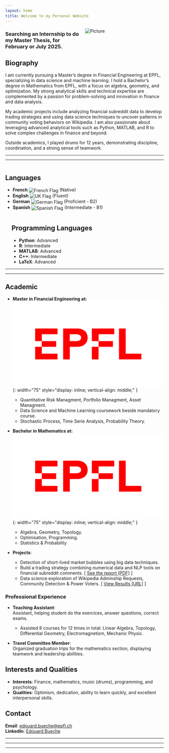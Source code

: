 ```yaml
---
layout: home
title: Welcome to my Personal Website
---
```



<img src="{{ site.baseurl }}/assets/img/pic3.jpeg" alt="Picture" style="width: 250px; float: right; margin: 0 0 20px 20px;">

### Searching an Internship to do my Master Thesis, for February or July 2025.


## Biography

I am currently pursuing a Master’s degree in Financial Engineering at EPFL, specializing in data science and machine learning. I hold a Bachelor’s degree in Mathematics from EPFL, with a focus on algebra, geometry, and optimization. My strong analytical skills and technical expertise are complemented by a passion for problem-solving and innovation in finance and data analysis.

My academic projects include analyzing financial subreddit data to develop trading strategies and using data science techniques to uncover patterns in community voting behaviors on Wikipedia. I am also passionate about leveraging advanced analytical tools such as Python, MATLAB, and R to solve complex challenges in finance and beyond.

Outside academics, I played drums for 12 years, demonstrating discipline, coordination, and a strong sense of teamwork.

---
---
<div style="display: flex; justify-content: space-between;">

  <div style="flex: 1; margin-right: 20px;">
    <h2>Languages</h2>
    <ul>
      <li><strong>French</strong> <img src="https://twemoji.maxcdn.com/v/latest/svg/1f1eb-1f1f7.svg" alt="French Flag" style="width: 20px; vertical-align: middle;"> (Native)</li>
      <li><strong>English</strong> <img src="https://twemoji.maxcdn.com/v/latest/svg/1f1ec-1f1e7.svg" alt="UK Flag" style="width: 20px; vertical-align: middle;"> (Fluent)</li>
      <li><strong>German</strong> <img src="https://twemoji.maxcdn.com/v/latest/svg/1f1e9-1f1ea.svg" alt="German Flag" style="width: 20px; vertical-align: middle;"> (Proficient - B2)</li>
      <li><strong>Spanish</strong> <img src="https://twemoji.maxcdn.com/v/latest/svg/1f1ea-1f1f8.svg" alt="Spanish Flag" style="width: 20px; vertical-align: middle;"> (Intermediate - B1)</li>
    </ul>
  </div>

</div>


<div style="flex: 1; margin-left: 20px;">
<h2>Programming Languages</h2>
<ul>
  <li><strong>Python</strong>: Advanced</li>
  <li><strong>R</strong>: Intermediate</li>
  <li><strong>MATLAB</strong>: Advanced</li>
  <li><strong>C++</strong>: Intermediate</li>
  <li><strong>LaTeX</strong>: Advanced</li>
</ul>
</div>

---
---

## Academic

- **Master in Financial Engineering at:** ![](/assets/img/logo.png){: width="75" style="display: inline; vertical-align: middle;" }
  - Quantitative Risk Managment, Portfolio Managment, Asset Managment.
  - Data Science and Machine Learning coursework beside mandatory course.
  - Stochastic Process, Time Serie Analysis, Probability Theory.

- **Bachelor in Mathematics at:** ![](/assets/img/logo.png){: width="75" style="display: inline; vertical-align: middle;" }
  - Algebra, Geometry, Topology.
  - Optimisation, Programming.
  - Statistics & Probability

- **Projects**:

  - Detection of short-lived market bubbles using big data techniques.
  - Build a trading strategy combining numerical data and NLP tools on financial subreddit comments.
[  [See the report (PDF)](/assets/files/ML_project.pdf) ]
  - Data science exploration of Wikipedia Adminship Requests, Community Detection & Power Voters.   [ [View Results (URL)](https://epfl-ada.github.io/ada-2024-project-supercoolteamname2024/) ]


### Professional Experience

- **Teaching Assistant**:  
  Assistant, helping student do the exercices, answer questions, correct exams.  

  - Assisted 8 courses for 12 times in total: Linear Algebra, Topology, Differential Geometry, Electromagnetism, Mechanic Physic.

- **Travel Committee Member**:  
  Organized graduation trips for the mathematics section, displaying teamwork and leadership abilities.

## Interests and Qualities

- **Interests**: Finance, mathematics, music (drums), programming, and psychology.
- **Qualities**: Optimism, dedication, ability to learn quickly, and excellent interpersonal skills.

## Contact

**Email**: edouard.bueche@epfl.ch  
**LinkedIn**: [Edouard Bueche](https://linkedin.com/in/edouard-bueche-941800332)  

---
---
---
